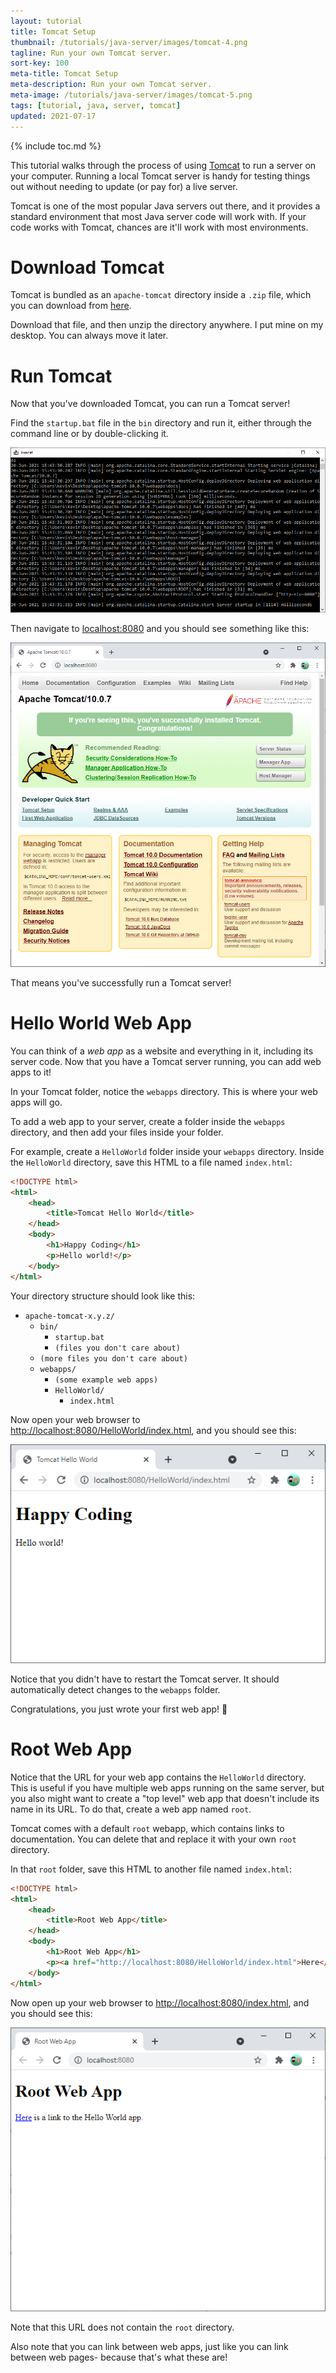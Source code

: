 ```yaml
---
layout: tutorial
title: Tomcat Setup
thumbnail: /tutorials/java-server/images/tomcat-4.png
tagline: Run your own Tomcat server.
sort-key: 100
meta-title: Tomcat Setup
meta-description: Run your own Tomcat server.
meta-image: /tutorials/java-server/images/tomcat-5.png
tags: [tutorial, java, server, tomcat]
updated: 2021-07-17
---
```


{% include toc.md %}

This tutorial walks through the process of using [Tomcat](http://tomcat.apache.org/) to run a server on your computer. Running a local Tomcat server is handy for testing things out without needing to update (or pay for) a live server.

Tomcat is one of the most popular Java servers out there, and it provides a standard environment that most Java server code will work with. If your code works with Tomcat, chances are it'll work with most environments.

# Download Tomcat

Tomcat is bundled as an `apache-tomcat` directory inside a `.zip` file, which you can download from [here](https://tomcat.apache.org/download-10.cgi).

Download that file, and then unzip the directory anywhere. I put mine on my desktop. You can always move it later.

# Run Tomcat

Now that you've downloaded Tomcat, you can run a Tomcat server!

Find the `startup.bat` file in the `bin` directory and run it, either through the command line or by double-clicking it.

![Running Tomcat](/tutorials/java-server/images/tomcat-1.png)

Then navigate to [localhost:8080](http://localhost:8080) and you should see something like this:

![Tomcat homepage](/tutorials/java-server/images/tomcat-2.png)

That means you've successfully run a Tomcat server!

# Hello World Web App

You can think of a *web app* as a website and everything in it, including its server code. Now that you have a Tomcat server running, you can add web apps to it!

In your Tomcat folder, notice the `webapps` directory. This is where your web apps will go.

To add a web app to your server, create a folder inside the `webapps` directory, and then add your files inside your folder.

For example, create a `HelloWorld` folder inside your `webapps` directory. Inside the `HelloWorld` directory, save this HTML to a file named `index.html`:

```html
<!DOCTYPE html>
<html>
	<head>
		<title>Tomcat Hello World</title>
	</head>
	<body>
		<h1>Happy Coding</h1>
		<p>Hello world!</p>
	</body>
</html>
```

Your directory structure should look like this:

- `apache-tomcat-x.y.z/`
  - `bin/`
    - `startup.bat`
    - `(files you don't care about)`
  - `(more files you don't care about)`
  - `webapps/`
    - `(some example web apps)`
    - `HelloWorld/`
      - `index.html`

Now open your web browser to [http://localhost:8080/HelloWorld/index.html](http://localhost:8080/HelloWorld/index.html), and you should see this:

![Tomcat hello world](/tutorials/java-server/images/tomcat-3.png)

Notice that you didn't have to restart the Tomcat server. It should automatically detect changes to the `webapps` folder.

Congratulations, you just wrote your first web app! :tada:

# Root Web App

Notice that the URL for your web app contains the `HelloWorld` directory. This is useful if you have multiple web apps running on the same server, but you also might want to create a "top level" web app that doesn't include its name in its URL. To do that, create a web app named `root`.

Tomcat comes with a default `root` webapp, which contains links to documentation. You can delete that and replace it with your own `root` directory.

In that `root` folder, save this HTML to another file named `index.html`:

```html
<!DOCTYPE html>
<html>
	<head>
		<title>Root Web App</title>
	</head>
	<body>
		<h1>Root Web App</h1>
		<p><a href="http://localhost:8080/HelloWorld/index.html">Here</a> is a link to the Hello World app.</p>
	</body>
</html>
```

Now open up your web browser to [http://localhost:8080/index.html](http://localhost:8080/index.html), and you should see this:

![Tomcat root web app](/tutorials/java-server/images/jetty-setup-3.png)

Note that this URL does not contain the `root` directory.

Also note that you can link between web apps, just like you can link between web pages- because that's what these are!
